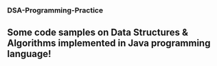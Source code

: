 ### DSA-Programming-Practice

## Some code samples on Data Structures & Algorithms implemented in Java programming language!
